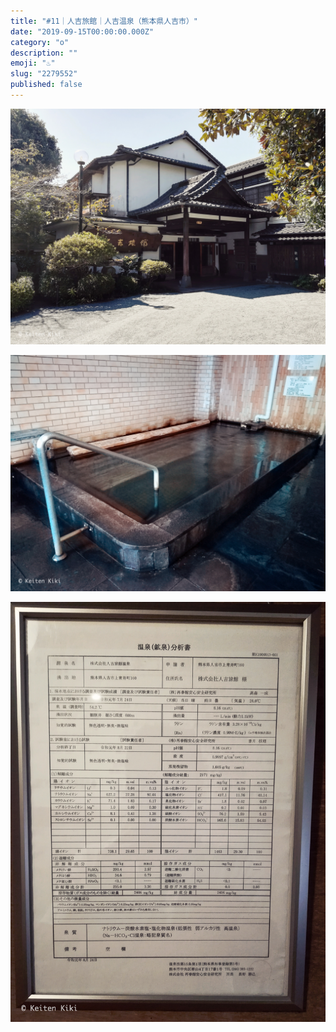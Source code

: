 ```yaml
---
title: "#11｜人吉旅館｜人吉温泉（熊本県人吉市）"
date: "2019-09-15T00:00:00.000Z"
category: "o"
description: ""
emoji: "♨️"
slug: "2279552"
published: false
---
```


![♨](01.jpg)

![♨](02.jpg)

![♨](03.jpg)
